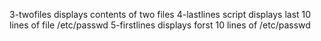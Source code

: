 3-twofiles displays contents of two files
4-lastlines script displays last 10 lines of file /etc/passwd
5-firstlines displays forst 10 lines of /etc/passwd
